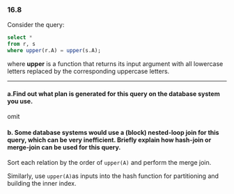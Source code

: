 ### 16.8

Consider the query:
```SQL
select *
from r, s
where upper(r.A) = upper(s.A);
```
where <b>upper</b> is a function that returns its input argument with all lowercase
letters replaced by the corresponding uppercase letters.

---

#### a.Find out what plan is generated for this query on the database system you use.

omit

#### b. Some database systems would use a (block) nested-loop join for this query, which can be very inefficient. Briefly explain how hash-join or merge-join can be used for this query.


Sort each relation by the order of ```upper(A)``` and perform the merge join.

Similarly, use ```upper(A)```as inputs into the hash function for partitioning and building the inner index.